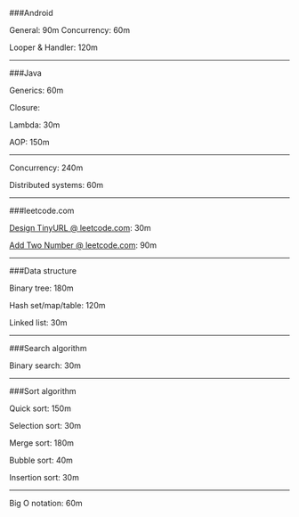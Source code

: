 ###Android

General:            90m
Concurrency:        60m

Looper & Handler:   120m

---

###Java

Generics:   60m

Closure:

Lambda:     30m

AOP:        150m

---

Concurrency:            240m

Distributed systems:    60m

---

###leetcode.com

[Design TinyURL @ leetcode.com](https://leetcode.com/problems/design-tinyurl):  30m

[Add Two Number @ leetcode.com](https://leetcode.com/problems/add-two-numbers): 90m

---

###Data structure

Binary tree:        180m

Hash set/map/table: 120m

Linked list:        30m      

---

###Search algorithm

Binary search:      30m

---

###Sort algorithm

Quick sort:         150m

Selection sort:     30m

Merge sort:         180m

Bubble sort:        40m

Insertion sort:     30m

---

Big O notation:     60m